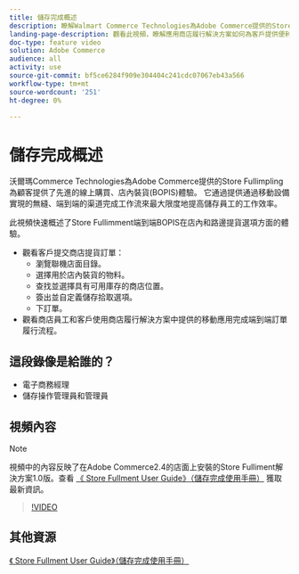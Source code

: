```yaml
---
title: 儲存完成概述
description: 瞭解Walmart Commerce Technologies為Adobe Commerce提供的Store Fullimment for Store Fulliment，這是一款先進的人才配送解決方案，可提供端對端線上購買、Pick Up In-Store(BOPIS)體驗。
landing-page-description: 觀看此視頻，瞭解應用商店履行解決方案如何為客戶提供便利，讓店內和路邊提貨和儲存員工更高效、移動就緒的履行工作流，以便向客戶提貨、存放和轉移商店提貨訂單。
doc-type: feature video
solution: Adobe Commerce
audience: all
activity: use
source-git-commit: bf5ce6284f909e304404c241cdc07067eb43a566
workflow-type: tm+mt
source-wordcount: '251'
ht-degree: 0%

---
```


# 儲存完成概述

沃爾瑪Commerce Technologies為Adobe Commerce提供的Store Fullimpling為顧客提供了先進的線上購買、店內裝貨(BOPIS)體驗。 它通過提供通過移動設備實現的無縫、端到端的渠道完成工作流來最大限度地提高儲存員工的工作效率。

此視頻快速概述了Store Fullimment端到端BOPIS在店內和路邊提貨選項方面的體驗。

- 觀看客戶提交商店提貨訂單：
   - 瀏覽聯機店面目錄。
   - 選擇用於店內裝貨的物料。
   - 查找並選擇具有可用庫存的商店位置。
   - 簽出並自定義儲存拾取選項。
   - 下訂單。
- 觀看商店員工和客戶使用商店履行解決方案中提供的移動應用完成端到端訂單履行流程。

## 這段錄像是給誰的？

- 電子商務經理
- 儲存操作管理員和管理員

## 視頻內容

>[!NOTE]
>
>視頻中的內容反映了在Adobe Commerce2.4的店面上安裝的Store Fulliment解決方案1.0版。查看 [《 Store Fullment User Guide》（儲存完成使用手冊）](https://experienceleague.adobe.com/docs/commerce-merchant-services/store-fulfillment/introduction.html) 獲取最新資訊。

>[!VIDEO](https://video.tv.adobe.com/v/343653?quality=12&learn=on)

## 其他資源

[《 Store Fullment User Guide》（儲存完成使用手冊）](https://experienceleague.adobe.com/docs/commerce-merchant-services/store-fulfillment/introduction.html)